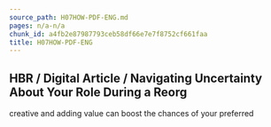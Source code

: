 ```yaml
---
source_path: H07HOW-PDF-ENG.md
pages: n/a-n/a
chunk_id: a4fb2e87987793ceb58df66e7e7f8752cf661faa
title: H07HOW-PDF-ENG
---
```

## HBR / Digital Article / Navigating Uncertainty About Your Role During a Reorg

creative and adding value can boost the chances of your preferred

